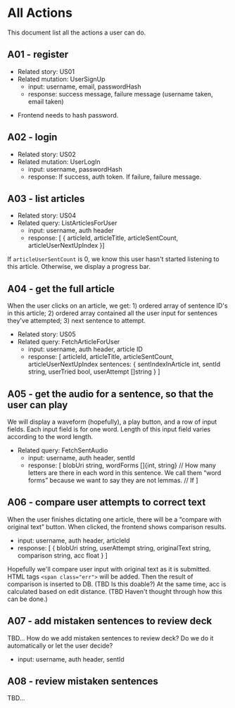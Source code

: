 # All Actions

This document list all the actions a user can do. 

## A01 - register

- Related story: US01
- Related mutation: UserSignUp
    - input: username, email, passwordHash
    - response: success message, failure message (username taken, email taken)

* Frontend needs to hash password.

## A02 - login

- Related story: US02
- Related mutation: UserLogIn
    - input: username, passwordHash
    - response: If success, auth token. If failure, failure message.

## A03 - list articles

- Related story: US04
- Related query: ListArticlesForUser
    - input: username, auth header
    - response: [ { articleId, articleTitle, articleSentCount, articleUserNextUpIndex }]

If `articleUserSentCount` is 0, we know this user hasn't started listening to this article. Otherwise, we display a progress bar.

## A04 - get the full article

When the user clicks on an article, we get: 1) ordered array of sentence ID's in this article; 2) ordered array contained all the user input for sentences they've attempted; 3) next sentence to attempt.

- Related story: US05
- Related query: FetchArticleForUser
    - input: username, auth header, article ID
    - response: [
        articleId, 
        articleTitle,
        articleSentCount,
        articleUserNextUpIndex
        sentences:  {
            sentIndexInArticle int, sentId string, userTried bool, userAttempt []string
            }
        ]

## A05 - get the audio for a sentence, so that the user can play

We will display a waveform (hopefully), a play button, and a row of input fields. Each input field is for one word. Length of this input field varies according to the word length.

- Related query: FetchSentAudio
    - input: username, auth header, sentId
    - response: [
        blobUri string, 
        wordForms []{int, string} // How many letters are there in each word in this sentence. We call them “word forms” because we want to say they are not lemmas.
        // If 
    ]

## A06 - compare user attempts to correct text

When the user finishes dictating one article, there will be a “compare with original text” button. When clicked, the frontend shows comparison results. 

- input: username, auth header, articleId
- response: [
        { blobUri string, userAttempt string, originalText string, comparison string, acc float }
    ]

Hopefully we'll compare user input with original text as it is submitted. HTML tags `<span class="err">` will be added. Then the result of comparison is inserted to DB. (TBD Is this doable?) At the same time, acc is calculated based on edit distance. (TBD Haven't thought through how this can be done.)

## A07 - add mistaken sentences to review deck

TBD... How do we add mistaken sentences to review deck? Do we do it automatically or let the user decide? 

- input: username, auth header, sentId

## A08 - review mistaken sentences

TBD... 
